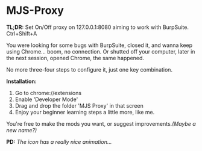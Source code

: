 # MJS-Proxy

**TL;DR:** Set On/Off proxy on 127.0.0.1:8080 aiming to work with BurpSuite. Ctrl+Shift+A

You were looking for some bugs with BurpSuite, closed it, and wanna keep using Chrome... boom, no connection. Or shutted off your computer, later in the next session, opened Chrome, the same happened.

No more three-four steps to configure it, just one key combination.

**Installation:**

 1. Go to chrome://extensions
 2. Enable 'Developer Mode'
 3. Drag and drop the folder 'MJS Proxy' in that screen
 4. Enjoy your beginner learning steps a little more, like me.

You're free to make the mods you want, or suggest improvements.*(Maybe a new name?)*

**PD:** *The icon has a really nice animation...*
